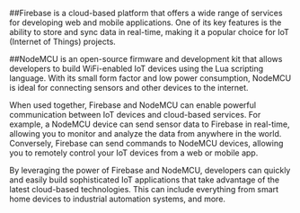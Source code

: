 ##Firebase 
is a cloud-based platform that offers a wide range of services for developing web and mobile applications. One of its key features is the ability to store and sync data in real-time, making it a popular choice for IoT (Internet of Things) projects. 

##NodeMCU 
is an open-source firmware and development kit that allows developers to build WiFi-enabled IoT devices using the Lua scripting language. With its small form factor and low power consumption, NodeMCU is ideal for connecting sensors and other devices to the internet.

When used together, Firebase and NodeMCU can enable powerful communication between IoT devices and cloud-based services. For example, a NodeMCU device can send sensor data to Firebase in real-time, allowing you to monitor and analyze the data from anywhere in the world. Conversely, Firebase can send commands to NodeMCU devices, allowing you to remotely control your IoT devices from a web or mobile app.

By leveraging the power of Firebase and NodeMCU, developers can quickly and easily build sophisticated IoT applications that take advantage of the latest cloud-based technologies. This can include everything from smart home devices to industrial automation systems, and more.
